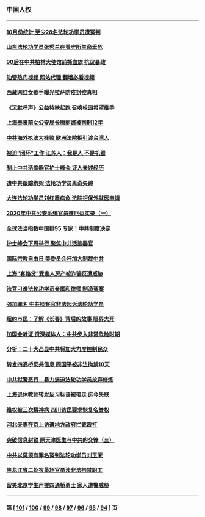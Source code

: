 ### 中国人权
---
#### [10月份统计 至少28名法轮功学员遭冤判](../../pages/ncid278/n13861128.md?11081645) 
#### [山东法轮功学员张秀兰在看守所生命垂危](../../pages/ncid278/n13860281.md?11081645) 
#### [90后在中共柏林大使馆前撕血旗 抗议暴政](../../pages/ncid278/n13860258.md?11081645) 
#### [油管热门视频 网站代理 翻墙必看视频](http://150.230.27.170:81/youtube.html?11081645)
#### [西藏网红女歌手曝光拉萨防疫封控真相](../../pages/ncid278/n13860022.md?11081645) 
#### [《沉默呼声》公益特映起跑  召唤校园希望推手](../../pages/ncid278/n13859756.md?11081645) 
#### [上海奉贤前女公安局长唐丽娜被判刑12年](../../pages/ncid278/n13859528.md?11081645) 
#### [中共海外执法大挫败 欧洲法院拒引渡台湾人](../../pages/ncid278/n13859684.md?11081645) 
#### [被迫“闭环”工作 江苏人：我是人 不是机器](../../pages/ncid278/n13859052.md?11081645) 
#### [制止中共活摘器官护士峰会 证人亲述经历](../../pages/ncid278/n13859007.md?11081645) 
#### [遭中共跟踪绑架 法轮功学员离奇失踪](../../pages/ncid278/n13856504.md?11081645) 
#### [大连法轮功学员刘红霞病危 法院拒保外就医申请](../../pages/ncid278/n13856678.md?11081645) 
#### [2020年中共公安系统官员遭厄运实录（一）](../../pages/ncid278/n13854727.md?11081645) 
#### [全球法治指数中国排95 专家：中共制度决定](../../pages/ncid278/n13855901.md?11081645) 
#### [护士峰会下周举行 聚焦中共活摘器官](../../pages/ncid278/n13855418.md?11081645) 
#### [国际宗教自由日 美委员会吁加大制裁中共](../../pages/ncid278/n13855021.md?11081645) 
#### [上海“套路贷”受害人房产被诈骗反遭威胁](../../pages/ncid278/n13853106.md?11081645) 
#### [法官刁难法轮功学员亲属和律师 制造冤案](../../pages/ncid278/n13853873.md?11081645) 
#### [强加罪名 中共检察官非法起诉法轮功学员](../../pages/ncid278/n13852456.md?11081645) 
#### [纽约市民：了解《长春》背后的故事 眼界大开](../../pages/ncid278/n13853501.md?11081645) 
#### [加国会听证 资深媒体人：中共步入非常危险时期](../../pages/ncid278/n13853553.md?11081645) 
#### [分析：二十大凸显中共将加大力度控制民众](../../pages/ncid278/n13853443.md?11081645) 
#### [转发四通桥反共信息 顾国平被非法拘禁10天](../../pages/ncid278/n13852888.md?11081645) 
#### [中共狱警恶行：暴力逼迫法轮功学员放弃修炼](../../pages/ncid278/n13851207.md?11081645) 
#### [上海退休教师转发反习标语被带走 迄今失联](../../pages/ncid278/n13852403.md?11081645) 
#### [维权被三次精神病 四川访民要求恢复名誉权](../../pages/ncid278/n13851812.md?11081645) 
#### [河北夫妻在京上访遭地方政府拦截殴打](../../pages/ncid278/n13851214.md?11081645) 
#### [突破信息封锁 原天津医生与中共的交锋（三）](../../pages/ncid278/n13849718.md?11081645) 
#### [中共以莫须有罪名冤判法轮功学员刘玉荣](../../pages/ncid278/n13850139.md?11081645) 
#### [黑龙江省二处农垦场官员涉非法拘禁职工](../../pages/ncid278/n13851061.md?11081645) 
#### [留美北京学生声援四通桥勇士 家人遭警威胁](../../pages/ncid278/n13850956.md?11081645) 

---
#### 第 [ [101](./101.md?11081645) / [100](./100.md?11081645) / [99](./99.md?11081645) / [98](./98.md?11081645) / [97](./97.md?11081645) / [96](./96.md?11081645) / [95](./95.md?11081645) / [94](./94.md?11081645) ] 页
